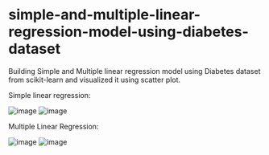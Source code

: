 # simple-and-multiple-linear-regression-model-using-diabetes-dataset
Building Simple and Multiple linear regression model using Diabetes dataset from scikit-learn and visualized it using scatter plot.

Simple linear regression:

![image](https://user-images.githubusercontent.com/40575189/135680599-e8c37fdc-7271-4b1c-bf6c-28fef1685b0d.png)
![image](https://user-images.githubusercontent.com/40575189/135680624-78d60f6b-d2a3-4679-9608-1e46f6ef01ef.png)

Multiple Linear Regression:

![image](https://user-images.githubusercontent.com/40575189/135680641-1f001247-50ff-40eb-9562-c7584ef2d8d7.png)
![image](https://user-images.githubusercontent.com/40575189/135680670-5c8ed981-2b0a-4b92-8de7-62eae234fc73.png)
